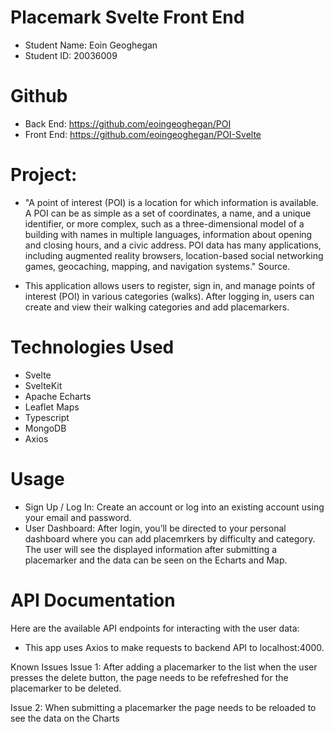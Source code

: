 
# Placemark Svelte Front End 
- Student Name: Eoin Geoghegan
- Student ID: 20036009

# Github

- Back End: https://github.com/eoingeoghegan/POI 
- Front End: https://github.com/eoingeoghegan/POI-Svelte


# Project:
- "A point of interest (POI) is a location for which information is available. A POI can be as simple as a set of coordinates, a name, and a unique identifier, or more complex, such as a three-dimensional model of a building with names in multiple languages, information about opening and closing hours, and a civic address. POI data has many applications, including augmented reality browsers, location-based social networking games, geocaching, mapping, and navigation systems." Source.

- This application allows users to register, sign in, and manage points of interest (POI) in various categories (walks). After logging in, users can create and view their walking categories and add placemarkers. 

# Technologies Used
- Svelte
- SvelteKit
- Apache Echarts
- Leaflet Maps
- Typescript
- MongoDB
- Axios


# Usage
- Sign Up / Log In: Create an account or log into an existing account using your email and password.
- User Dashboard: After login, you’ll be directed to your personal dashboard where you can add placemrkers by difficulty and category. The user will see the displayed information after submitting a placemarker and the data can be seen on the Echarts and Map.


# API Documentation
Here are the available API endpoints for interacting with the user data:

- This app uses Axios to  make requests to backend API to localhost:4000.

Known Issues
Issue 1: After adding a placemarker to the list when the user presses the delete button, the page needs to be refefreshed for the placemarker to be deleted.

Issue 2: When submitting a placemarker the page needs to be reloaded to see the data on the Charts